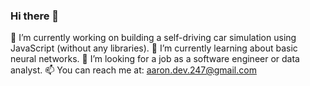 ### Hi there 👋

<!--
**aaron-dev247/aaron-dev247** is a ✨ _special_ ✨ repository because its `README.md` (this file) appears on your GitHub profile.

Here are some ideas to get you started:

- 🔭 I’m currently working on ...
- 🌱 I’m currently learning ...
- 👯 I’m looking to collaborate on ...
- 🤔 I’m looking for help with ...
- 💬 Ask me about ...
- 📫 How to reach me: ...
- 😄 Pronouns: ...
- ⚡ Fun fact: ...
-->

🔭 I’m currently working on building a self-driving car simulation using JavaScript (without any libraries).
🌱 I’m currently learning about basic neural networks. 
👋 I’m looking for a job as a software engineer or data analyst.
📫 You can reach me at: aaron.dev.247@gmail.com
